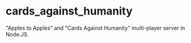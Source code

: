 # cards_against_humanity
"Apples to Apples" and "Cards Against Humanity" multi-player server in Node.JS.
